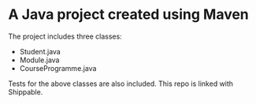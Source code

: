 # A Java project created using Maven

The project includes three classes:
  - Student.java
  - Module.java
  - CourseProgramme.java
  
Tests for the above classes are also included. This repo is linked with Shippable. 


